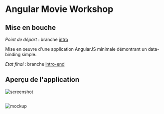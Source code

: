 # Angular Movie Workshop




## Mise en bouche

_Point de départ_ : branche [intro](https://github.com/antoine-richard/angular-movie-workshop-early2013/tree/intro)

Mise en oeuvre d'une application AngularJS minimale démontrant un data-binding simple.

_Etat final_ : branche [intro-end](https://github.com/antoine-richard/angular-movie-workshop-early2013/tree/intro-end)

## Aperçu de l'application

![screenshot](https://dl.dropboxusercontent.com/u/37908099/angular-movie-workshop/angular-movie-screen.png)

## 


## 

![mockup](https://dl.dropboxusercontent.com/u/37908099/angular-movie-workshop/angular-movie-mockup.png)
